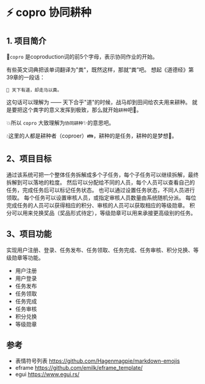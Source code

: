 # ⚡ copro 协同耕种


## 1. 项目简介

🌱`copro`  是coproduction词的前5个字母，表示协同作业的开始。

有些英文词典把该单词翻译为"粪"，既然这样，那就“粪”吧。 想起《道德经》第39章的一段话：
```
🎷 天下有道，却走马以粪。
```
这句话可以理解为 —— 天下合乎"道"的时候，战马却到田间给农夫用来耕种。
就是要把这个粪字的意义发挥到极致，那么就开始`耕种`吧💪。

💥所以 `copro` 大致理解为`协同耕种`✨的意思吧。

💧这里的人都是耕种者（coproer）👪，耕种的是任务，耕种的是梦想💨。

## 2、项目目标

通过该系统可把一个整体任务拆解成多个子任务，每个子任务可以继续拆解，最终拆解到可以落地的粒度。
然后可以分配给不同的人员，每个人员可以查看自己的任务，完成任务后可以标记任务状态。
也可以通过设置任务状态，不同人员进行领取。
每个任务可以设置审核人员，或指定审核人员数量由系统随机分派。
每位完成任务的人员可以获得相应的积分、审核的人员可以获取相应的等级勋章。
积分可以用来兑换奖品（奖品形式待定），等级勋章可以用来承接更高级别的任务。

## 3、项目功能
实现用户注册、登录、任务发布、任务领取、任务完成、任务审核、积分兑换、等级勋章等功能。

- 用户注册
- 用户登录
- 任务发布
- 任务领取
- 任务完成
- 任务审核
- 积分兑换
- 等级勋章


## 参考
- 表情符号列表 https://github.com/Hagenmagpie/markdown-emojis
- eframe https://github.com/emilk/eframe_template/
- egui https://www.egui.rs/